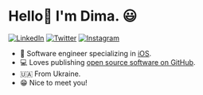# Hello👋 I'm Dima. 😃

<p align="left">
<a href="https://www.linkedin.com/in/dmitry-chumakov/">
<img src="https://img.shields.io/badge/-LinkedIn-%233781da" alt="LinkedIn"/></a> 
<a href="https://twitter.com/d_chumakov_work">
<img src="https://img.shields.io/badge/-Twitter-%231DA1F2" alt="Twitter" /></a> 
<a href="https://www.instagram.com/dmitry_chumakov_/">
<img src="https://img.shields.io/badge/-Instagram-%23eb13a5" alt="Instagram" /></a> 
</p>

* 📱 Software engineer specializing in [iOS](https://www.apple.com/ios/).
* 💻 Loves publishing [open source software on GitHub](https://github.com/d9d9vs9?tab=repositories&type=source).
* 🇺🇦 From Ukraine.
* 😁 Nice to meet you!
